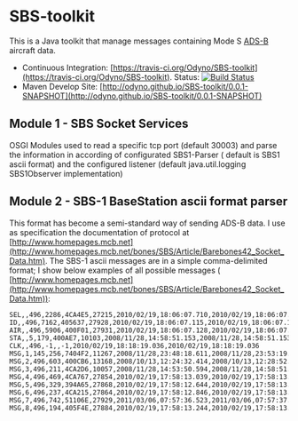 SBS-toolkit
===========
This is a Java toolkit that manage messages containing Mode S [ADS-B](http://en.wikipedia.org/wiki/Automatic_dependent_surveillance-broadcast) aircraft data.

* Continuous Integration: [https://travis-ci.org/Odyno/SBS-toolkit](https://travis-ci.org/Odyno/SBS-toolkit). Status: [![Build Status](https://travis-ci.org/Odyno/SBS-toolkit.png?branch=master)](https://travis-ci.org/Odyno/SBS-toolkit)
* Maven Develop Site: [http://odyno.github.io/SBS-toolkit/0.0.1-SNAPSHOT](http://odyno.github.io/SBS-toolkit/0.0.1-SNAPSHOT)

Module 1 - SBS Socket Services
--------------------------------
OSGI Modules  used to read a specific tcp port (default 30003) and parse the information in according of configurated SBS1-Parser ( default is SBS1 ascii format) and the configured listener (default java.util.logging  SBS1Observer implementation)


Module 2 - SBS-1 BaseStation ascii format parser
-----------------------------------------------
This format has become a semi-standard way of sending ADS-B data. I use as specification the documentation of protocol at [http://www.homepages.mcb.net](http://www.homepages.mcb.net/bones/SBS/Article/Barebones42_Socket_Data.htm).
The SBS-1 ascii messages are in a simple comma-delimited format; I show below examples of all possible messages ( [http://www.homepages.mcb.net](http://www.homepages.mcb.net/bones/SBS/Article/Barebones42_Socket_Data.htm)):

```
SEL,,496,2286,4CA4E5,27215,2010/02/19,18:06:07.710,2010/02/19,18:06:07.710,RYR1427
ID,,496,7162,405637,27928,2010/02/19,18:06:07.115,2010/02/19,18:06:07.115,EZY691A
AIR,,496,5906,400F01,27931,2010/02/19,18:06:07.128,2010/02/19,18:06:07.128
STA,,5,179,400AE7,10103,2008/11/28,14:58:51.153,2008/11/28,14:58:51.153,RM
CLK,,496,-1,,-1,2010/02/19,18:18:19.036,2010/02/19,18:18:19.036
MSG,1,145,256,7404F2,11267,2008/11/28,23:48:18.611,2008/11/28,23:53:19.161,RJA1118,,,,,,,,,,,
MSG,2,496,603,400CB6,13168,2008/10/13,12:24:32.414,2008/10/13,12:28:52.074,,,0,76.4,258.3,54.05735,-4.38826,,,,,,0
MSG,3,496,211,4CA2D6,10057,2008/11/28,14:53:50.594,2008/11/28,14:58:51.153,,37000,,,51.45735,-1.02826,,,0,0,0,0
MSG,4,496,469,4CA767,27854,2010/02/19,17:58:13.039,2010/02/19,17:58:13.368,,,288.6,103.2,,,-832,,,,,
MSG,5,496,329,394A65,27868,2010/02/19,17:58:12.644,2010/02/19,17:58:13.368,,10000,,,,,,,0,,0,0
MSG,6,496,237,4CA215,27864,2010/02/19,17:58:12.846,2010/02/19,17:58:13.368,,33325,,,,,,0271,0,0,0,0
MSG,7,496,742,51106E,27929,2011/03/06,07:57:36.523,2011/03/06,07:57:37.054,,3775,,,,,,,,,,0
MSG,8,496,194,405F4E,27884,2010/02/19,17:58:13.244,2010/02/19,17:58:13.368,,,,,,,,,,,,0
```
